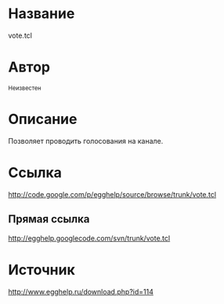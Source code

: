# Название #
vote.tcl


# Автор #
<sup>Неизвестен</sup>


# Описание #
Позволяет проводить голосования на канале.


# Ссылка #
http://code.google.com/p/egghelp/source/browse/trunk/vote.tcl

## Прямая ссылка ##
http://egghelp.googlecode.com/svn/trunk/vote.tcl


# Источник #
http://www.egghelp.ru/download.php?id=114
